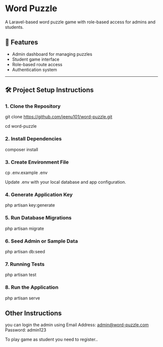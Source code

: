 # Word Puzzle

A Laravel-based word puzzle game with role-based access for admins and students.

## 🚀 Features

- Admin dashboard for managing puzzles
- Student game interface
- Role-based route access
- Authentication system

---

## 🛠️ Project Setup Instructions

### 1. Clone the Repository

git clone https://github.com/jeenu101/word-puzzle.git

cd word-puzzle

### 2. Install Dependencies

composer install

### 3. Create Environment File

cp .env.example .env

Update .env with your local database and app configuration.

### 4. Generate Application Key

php artisan key:generate

### 5. Run Database Migrations

php artisan migrate

### 6. Seed Admin or Sample Data

php artisan db:seed

### 7. Running Tests

php artisan test

### 8. Run the Application
php artisan serve

## Other Instructions

you can login the admin using
Email Address: admin@word-puzzle.com
Password: admin123

To play game as student you need to register..

